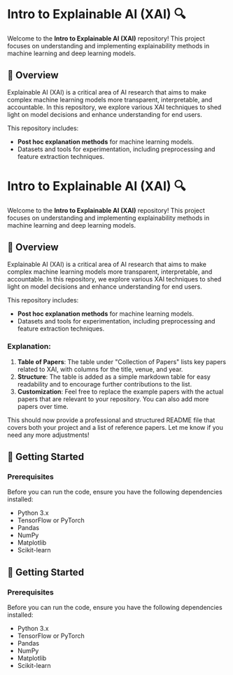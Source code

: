 
# Intro to Explainable AI (XAI) 🔍

Welcome to the **Intro to Explainable AI (XAI)** repository! This project focuses on understanding and implementing explainability methods in machine learning and deep learning models.
## 📖 Overview

Explainable AI (XAI) is a critical area of AI research that aims to make complex machine learning models more transparent, interpretable, and accountable. In this repository, we explore various XAI techniques to shed light on model decisions and enhance understanding for end users.

This repository includes:
- **Post hoc explanation methods** for machine learning models.
- Datasets and tools for experimentation, including preprocessing and feature extraction techniques.


# Intro to Explainable AI (XAI) 🔍

Welcome to the **Intro to Explainable AI (XAI)** repository! This project focuses on understanding and implementing explainability methods in machine learning and deep learning models.
## 📖 Overview

Explainable AI (XAI) is a critical area of AI research that aims to make complex machine learning models more transparent, interpretable, and accountable. In this repository, we explore various XAI techniques to shed light on model decisions and enhance understanding for end users.

This repository includes:
- **Post hoc explanation methods** for machine learning models.
- Datasets and tools for experimentation, including preprocessing and feature extraction techniques.


### Explanation:
1. **Table of Papers**: The table under "Collection of Papers" lists key papers related to XAI, with columns for the title, venue, and year.
2. **Structure**: The table is added as a simple markdown table for easy readability and to encourage further contributions to the list.
3. **Customization**: Feel free to replace the example papers with the actual papers that are relevant to your repository. You can also add more papers over time.

This should now provide a professional and structured README file that covers both your project and a list of reference papers. Let me know if you need any more adjustments!

## 🚀 Getting Started

### Prerequisites

Before you can run the code, ensure you have the following dependencies installed:

- Python 3.x
- TensorFlow or PyTorch
- Pandas
- NumPy
- Matplotlib
- Scikit-learn




## 🚀 Getting Started

### Prerequisites

Before you can run the code, ensure you have the following dependencies installed:

- Python 3.x
- TensorFlow or PyTorch
- Pandas
- NumPy
- Matplotlib
- Scikit-learn



